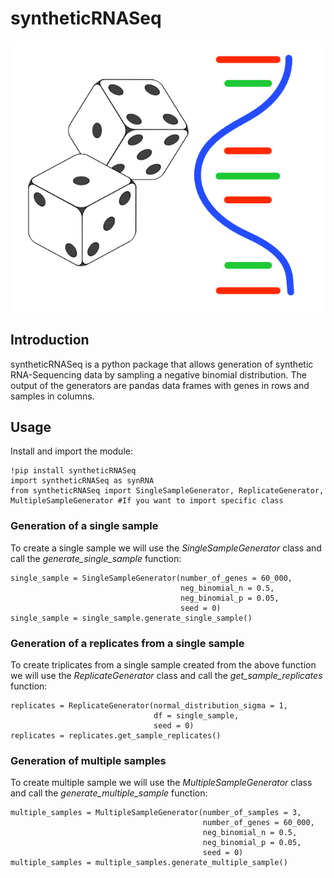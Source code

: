 # **syntheticRNASeq**

![image alt](synthetic-RNASeq_logo.png)

## **Introduction**
syntheticRNASeq is a python package that allows generation of synthetic RNA-Sequencing data by sampling a negative binomial distribution.
The output of the generators are pandas data frames with genes in rows and samples in columns.

## **Usage**

Install and import the module:

```
!pip install syntheticRNASeq  
import syntheticRNASeq as synRNA
from syntheticRNASeq import SingleSampleGenerator, ReplicateGenerator, MultipleSampleGenerator #If you want to import specific class
```

### **Generation of a single sample**

To create a single sample we will use the *SingleSampleGenerator* class and call the *generate_single_sample* function:

```
single_sample = SingleSampleGenerator(number_of_genes = 60_000,
									  neg_binomial_n = 0.5,
									  neg_binomial_p = 0.05,
									  seed = 0)
single_sample = single_sample.generate_single_sample()
```

### **Generation of a replicates from a single sample**

To create triplicates from a single sample created from the above function we will use the *ReplicateGenerator* class and call the *get_sample_replicates* function:

```
replicates = ReplicateGenerator(normal_distribution_sigma = 1,
								df = single_sample,
								seed = 0)
replicates = replicates.get_sample_replicates()
```

### **Generation of multiple samples**

To create multiple sample we will use the *MultipleSampleGenerator* class and call the *generate_multiple_sample* function:

```
multiple_samples = MultipleSampleGenerator(number_of_samples = 3,
										   number_of_genes = 60_000,
										   neg_binomial_n = 0.5,
										   neg_binomial_p = 0.05,
										   seed = 0)
multiple_samples = multiple_samples.generate_multiple_sample()



